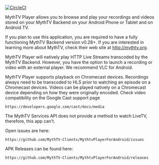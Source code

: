 [![CircleCI](https://circleci.com/gh/MythTV-Clients/MythtvPlayerForAndroid.svg?style=svg)](https://circleci.com/gh/MythTV-Clients/MythtvPlayerForAndroid)

MythTV Player allows you to browse and play your recordings and videos
stored on your MythTV Backend on your Android Phone or Tablet and on Android TV.

If you plan to use this application, you are required to have a fully
functioning MythTV Backend version v0.28+.  If you are interested in
learning more about MythTV, check their web site at http://mythtv.org.

MythTV Player will natively play HTTP Live Streams transcoded by the
MythTV Backend.  However, you have the option to launch a recording
or video with an external player. We recommend VLC for Android.

MythTV Player supports playback on Chromecast devices. Recordings 
always need to be transcoded to HLS prior to watching an episode on
a Chromecast devices. Videos can be played natively on a Chromecast
device depending on how they were originally encoded. Check video
compatibility on the Google Cast support page

    https://developers.google.com/cast/docs/media

The MythTV Services API does not provide a method to watch LiveTV,
therefore, this app can't.

Open issues are here:

    https://github.com/MythTV-Clients/MythtvPlayerForAndroid/issues

APK Releases can be found here:

    https://github.com/MythTV-Clients/MythtvPlayerForAndroid/releases

